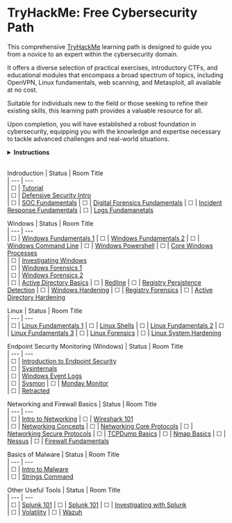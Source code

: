 # TryHackMe: Free Cybersecurity Path

This comprehensive [TryHackMe](https://tryhackme.com) learning path is designed to guide you from a novice to an expert within the cybersecurity domain. 

It offers a diverse selection of practical exercises, introductory CTFs, and educational modules that encompass a broad spectrum of topics, including OpenVPN, Linux fundamentals, web scanning, and Metasploit, all available at no cost.

Suitable for individuals new to the field or those seeking to refine their existing skills, this learning path provides a valuable resource for all.

Upon completion, you will have established a robust foundation in cybersecurity, equipping you with the knowledge and expertise necessary to tackle advanced challenges and real-world situations.

<details>
  <summary>
    <b>Instructions</b>
  </summary>

  You can find instructions on how to use this repository at [INSTRUCTIONS.md](/INSTRUCTIONS.md).
</details>

<br/>

<!-- ☐ -->
<!-- ☑ -->

Indroduction
| Status | Room Title    
| ---    | ---                                                                           
| ☐      | [Tutorial](https://tryhackme.com/room/tutorial)       
| ☐      | [Defensive Security Intro](https://tryhackme.com/r/room/defensivesecurityintro)      
| ☐      | [SOC Fundamentals](https://tryhackme.com/r/room/socfundamentals)
| ☐      | [Digital Forensics Fundamentals](https://tryhackme.com/r/room/digitalforensicsfundamentals)
| ☐      | [Incident Response Fundamentals](https://tryhackme.com/r/room/incidentresponsefundamentals)
| ☐      | [Logs Fundamanetals](https://tryhackme.com/r/room/logsfundamentals)                  

Windows
| Status | Room Title    
| ---    | ---   
| ☐      | [Windows Fundamentals 1](https://tryhackme.com/r/room/windowsfundamentals1xbx)
| ☐      | [Windows Fundamentals 2](https://tryhackme.com/r/room/windowsfundamentals2x0x)
| ☐      | [Windows Command Line](https://tryhackme.com/r/room/windowscommandline)
| ☐      | [Windows Powershell](https://tryhackme.com/r/room/windowspowershell)
| ☐      | [Core Windows Processes](https://tryhackme.com/r/room/btwindowsinternals)    
| ☐      | [Investigating Windows](https://tryhackme.com/r/room/investigatingwindows)                                
| ☐      | [Windows Forensics 1](https://tryhackme.com/r/room/windowsforensics1)                                
| ☐      | [Windows Forensics 2](https://tryhackme.com/r/room/windowsforensics2)     
| ☐      | [Active Directory Basics](https://tryhackme.com/r/room/winadbasics)
| ☐      | [Redline](https://tryhackme.com/r/room/btredlinejoxr3d) 
| ☐      | [Registry Persistence Detection](https://tryhackme.com/r/room/registrypersistencedetection) 
| ☐      | [Windows Hardening](https://tryhackme.com/r/room/microsoftwindowshardening)
| ☐      | [Registry Forensics](https://tryhackme.com/r/room/expregistryforensics)
| ☐      | [Active Directory Hardening](https://tryhackme.com/r/room/activedirectoryhardening)        

Linux
| Status | Room Title    
| ---    | ---   
| ☐      | [Linux Fundamentals 1](https://tryhackme.com/r/room/linuxfundamentalspart1)
| ☐      | [Linux Shells](https://tryhackme.com/r/room/linuxshells)
| ☐      | [Linux Fundamentals 2](https://tryhackme.com/r/room/linuxfundamentalspart2)
| ☐      | [Linux Fundamentals 3](https://tryhackme.com/r/room/linuxfundamentalspart3)
| ☐      | [Linux Forensics](https://tryhackme.com/r/room/linuxforensics)
| ☐      | [Linux System Hardening](https://tryhackme.com/r/room/linuxsystemhardening)

Endpoint Security Monitoring (Windows)
| Status | Room Title    
| ---    | ---  
| ☐      | [Introduction to Endpoint Security](https://tryhackme.com/r/room/introtoendpointsecurity)                            
| ☐      | [Sysinternals](https://tryhackme.com/r/room/btsysinternalssg)   
| ☐      | [Windows Event Logs](https://tryhackme.com/r/room/windowseventlogs)                                
| ☐      | [Sysmon](https://tryhackme.com/r/room/sysmon) 
| ☐      | [Monday Monitor](https://tryhackme.com/r/room/mondaymonitor)       
| ☐      | [Retracted](https://tryhackme.com/r/room/retracted)   

Networking and Firewall Basics
| Status | Room Title    
| ---    | ---   
| ☐      | [Intro to Networking](https://tryhackme.com/r/room/introtonetworking)
| ☐      | [Wireshark 101](https://tryhackme.com/r/room/wireshark)          
| ☐      | [Networking Concepts](https://tryhackme.com/r/room/networkingconcepts) 
| ☐      | [Networking Core Protocols](https://tryhackme.com/r/room/networkingcoreprotocols) 
| ☐      | [Networking Secure Protocols](https://tryhackme.com/r/room/networkingsecureprotocols)
| ☐      | [TCPDump Basics](https://tryhackme.com/r/room/tcpdump)
| ☐      | [Nmap Basics](https://tryhackme.com/r/room/nmap)
| ☐      | [Nessus](https://tryhackme.com/r/room/rpnessusredux)
| ☐      | [Firewall Fundamentals](https://tryhackme.com/r/room/firewallfundamentals)  

Basics of Malware
| Status | Room Title    
| ---    | ---  
| ☐      | [Intro to Malware](https://tryhackme.com/r/room/malmalintroductory)                                
| ☐      | [Strings Command](https://tryhackme.com/r/room/malstrings)                                

Other Useful Tools
| Status | Room Title    
| ---    | ---  
| ☐      | [Splunk 101](https://tryhackme.com/r/room/splunk101)
| ☐      | [Splunk 101](https://tryhackme.com/r/room/splunk201)
| ☐      | [Investigating with Splunk](https://tryhackme.com/r/room/investigatingwithsplunk)                           
| ☐      | [Volatility](https://tryhackme.com/r/room/volatility)
| ☐      | [Wazuh](https://tryhackme.com/r/room/wazuhct)
